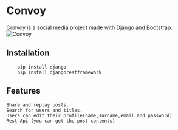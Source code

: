 # Convoy
Convoy is a social media project made with Django and Bootstrap.
![Convoy](https://github.com/furkanonder/Convoy/blob/master/convoy-live.png)


## Installation
```
    pip install django
    pip install djangorestframework
```
## Features
    Share and replay posts.
    Search for users and titles.
    Users can edit their profile(name,surname,email and password)
    Rest-Api (you can get the post contents)
